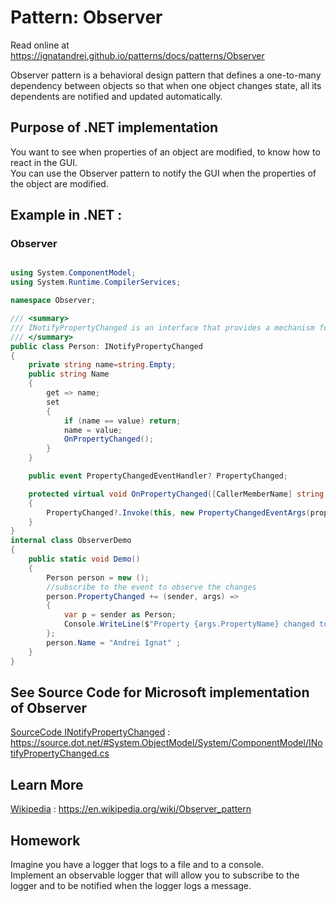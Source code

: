 
# Pattern:  Observer

Read online at https://ignatandrei.github.io/patterns/docs/patterns/Observer

<!-- id : 18 -->
Observer pattern is a behavioral design pattern that defines a one-to-many dependency between objects so that when one object changes state, all its dependents are notified and updated automatically.    <br />

## Purpose of .NET implementation

You want to see when properties of an object are modified, to know how to react in the GUI.    <br />
You can use the Observer pattern to notify the GUI when the properties of the object are modified.    <br />

## Example in .NET : 


###  Observer
```csharp showLineNumbers title="Observer example for Pattern Observer"

using System.ComponentModel;
using System.Runtime.CompilerServices;

namespace Observer;

/// <summary>
/// INotifyPropertyChanged is an interface that provides a mechanism for the object to notify clients that a property value has changed.
/// </summary>
public class Person: INotifyPropertyChanged
{
    private string name=string.Empty;
    public string Name
    {
        get => name;
        set
        {
            if (name == value) return;
            name = value;
            OnPropertyChanged();
        }
    }

    public event PropertyChangedEventHandler? PropertyChanged;

    protected virtual void OnPropertyChanged([CallerMemberName] string propertyName = "")
    {
        PropertyChanged?.Invoke(this, new PropertyChangedEventArgs(propertyName));
    }
}
internal class ObserverDemo
{
    public static void Demo()
    {
        Person person = new ();
        //subscribe to the event to observe the changes
        person.PropertyChanged += (sender, args) =>
        {
            var p = sender as Person;
            Console.WriteLine($"Property {args.PropertyName} changed to {p?.Name}");
        };
        person.Name = "Andrei Ignat" ;
    }
}

```



## See Source Code for Microsoft implementation of Observer


[SourceCode INotifyPropertyChanged](https://source.dot.net/#System.ObjectModel/System/ComponentModel/INotifyPropertyChanged.cs) : https://source.dot.net/#System.ObjectModel/System/ComponentModel/INotifyPropertyChanged.cs


## Learn More


[Wikipedia](https://en.wikipedia.org/wiki/Observer_pattern) : https://en.wikipedia.org/wiki/Observer_pattern   


## Homework


Imagine you have a logger that logs to a file and to a console.    <br />
Implement an observable logger that will allow you to subscribe to the logger and to be notified when the logger logs a message.    <br />



